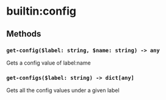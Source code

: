 # builtin:config

## Methods

### `get-config($label: string, $name: string) -> any`

Gets a config value of label:name

### `get-configs($label: string) -> dict[any]`

Gets all the config values under a given label